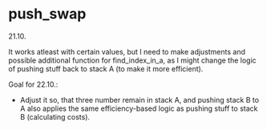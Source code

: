 # push_swap

21.10.

It works atleast with certain values, but I need to make adjustments and possible additional function for find_index_in_a, as I might change the logic of pushing stuff back to stack A (to make it more efficient).

Goal for 22.10.:
- Adjust it so, that three number remain in stack A, and pushing stack B to A also applies the same efficiency-based logic as pushing stuff to stack B (calculating costs).